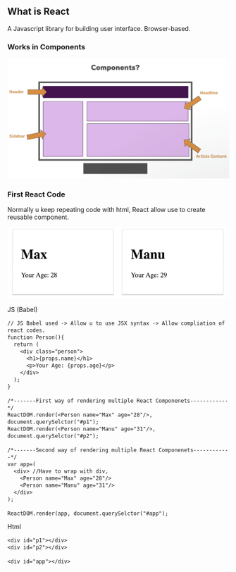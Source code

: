 ## What is React 
A Javascript library for building user interface. Browser-based.  
  
### Works in Components   
![Image](https://github.com/KennySoh/JWT-Project/blob/master/pic/react1.png) 

### First React Code
Normally u keep repeating code with html, React allow use to create reusable component.    

![Image](https://github.com/KennySoh/JWT-Project/blob/master/pic/react2.png)  


JS (Babel)
```
// JS Babel used -> Allow u to use JSX syntax -> Allow compliation of react codes.
function Person(){
  return (
    <div class="person">
      <h1>{props.name}</h1>
      <p>Your Age: {props.age}</p>
    </div>
  );
}

/*-------First way of rendering multiple React Componenets------------*/
ReactDOM.render(<Person name="Max" age="28"/>, document.querySelctor("#p1");
ReactDOM.render(<Person name="Manu" age="31"/>, document.querySelctor("#p2");

/*-------Second way of rendering multiple React Componenets------------*/
var app=(
  <div> //Have to wrap with div, 
    <Person name="Max" age="28"/>
    <Person name="Manu" age="31"/>
  </div>
);

ReactDOM.render(app, document.querySelctor("#app");

```
  
Html  
```
<div id="p1"></div>
<div id="p2"></div>

<div id="app"></div>
```
### 

